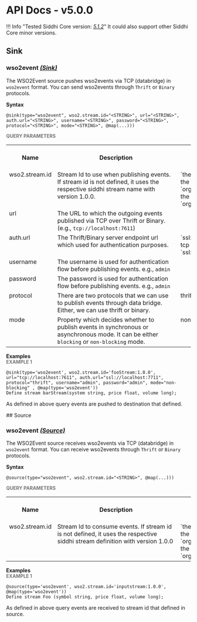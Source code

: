 # API Docs - v5.0.0

!!! Info "Tested Siddhi Core version: *<a target="_blank" href="http://siddhi.io/en/v5.1/docs/query-guide/">5.1.2</a>*"
    It could also support other Siddhi Core minor versions.

## Sink

### wso2event *<a target="_blank" href="http://siddhi.io/en/v5.1/docs/query-guide/#sink">(Sink)</a>*
<p></p>
<p style="word-wrap: break-word;margin: 0;">The WSO2Event source pushes wso2events via TCP (databridge) in <code>wso2event</code> format. You can send wso2events through <code>Thrift</code> or <code>Binary</code> protocols.</p>
<p></p>
<span id="syntax" class="md-typeset" style="display: block; font-weight: bold;">Syntax</span>

```
@sink(type="wso2event", wso2.stream.id="<STRING>", url="<STRING>", auth.url="<STRING>", username="<STRING>", password="<STRING>", protocol="<STRING>", mode="<STRING>", @map(...)))
```

<span id="query-parameters" class="md-typeset" style="display: block; color: rgba(0, 0, 0, 0.54); font-size: 12.8px; font-weight: bold;">QUERY PARAMETERS</span>
<table>
    <tr>
        <th>Name</th>
        <th style="min-width: 20em">Description</th>
        <th>Default Value</th>
        <th>Possible Data Types</th>
        <th>Optional</th>
        <th>Dynamic</th>
    </tr>
    <tr>
        <td style="vertical-align: top">wso2.stream.id</td>
        <td style="vertical-align: top; word-wrap: break-word"><p style="word-wrap: break-word;margin: 0;">Stream Id to use when publishing events. If stream id is not defined, it uses the respective siddhi stream name with version 1.0.0.</p></td>
        <td style="vertical-align: top">`the defined stream id:1.0.0`. 
(e.g.,if the stream definition is `org.wso2.stream.bar.stream`, then the value is `org.wso2.stream.bar.stream:1.0.0`.)</td>
        <td style="vertical-align: top">STRING</td>
        <td style="vertical-align: top">Yes</td>
        <td style="vertical-align: top">No</td>
    </tr>
    <tr>
        <td style="vertical-align: top">url</td>
        <td style="vertical-align: top; word-wrap: break-word"><p style="word-wrap: break-word;margin: 0;">The URL to which the outgoing events published via TCP over Thrift or Binary. (e.g., <code>tcp://localhost:7611</code>)</p></td>
        <td style="vertical-align: top"></td>
        <td style="vertical-align: top">STRING</td>
        <td style="vertical-align: top">No</td>
        <td style="vertical-align: top">No</td>
    </tr>
    <tr>
        <td style="vertical-align: top">auth.url</td>
        <td style="vertical-align: top; word-wrap: break-word"><p style="word-wrap: break-word;margin: 0;">The Thrift/Binary server endpoint url which used for authentication purposes.</p></td>
        <td style="vertical-align: top">`ssl://localhost:<tcp-port> + 100` 
 (e.g., if the tcp port is 7611, then the value is `ssl://localhost:7711`)</td>
        <td style="vertical-align: top">STRING</td>
        <td style="vertical-align: top">Yes</td>
        <td style="vertical-align: top">No</td>
    </tr>
    <tr>
        <td style="vertical-align: top">username</td>
        <td style="vertical-align: top; word-wrap: break-word"><p style="word-wrap: break-word;margin: 0;">The username is used for authentication flow before publishing events. e.g., <code>admin</code></p></td>
        <td style="vertical-align: top"></td>
        <td style="vertical-align: top">STRING</td>
        <td style="vertical-align: top">No</td>
        <td style="vertical-align: top">No</td>
    </tr>
    <tr>
        <td style="vertical-align: top">password</td>
        <td style="vertical-align: top; word-wrap: break-word"><p style="word-wrap: break-word;margin: 0;">The password is used for authentication flow before publishing events. e.g., <code>admin</code></p></td>
        <td style="vertical-align: top"></td>
        <td style="vertical-align: top">STRING</td>
        <td style="vertical-align: top">No</td>
        <td style="vertical-align: top">No</td>
    </tr>
    <tr>
        <td style="vertical-align: top">protocol</td>
        <td style="vertical-align: top; word-wrap: break-word"><p style="word-wrap: break-word;margin: 0;">There are two protocols that we can use to publish events through data bridge. Either, we can use thrift or binary.</p></td>
        <td style="vertical-align: top">thrift</td>
        <td style="vertical-align: top">STRING</td>
        <td style="vertical-align: top">Yes</td>
        <td style="vertical-align: top">No</td>
    </tr>
    <tr>
        <td style="vertical-align: top">mode</td>
        <td style="vertical-align: top; word-wrap: break-word"><p style="word-wrap: break-word;margin: 0;">Property which decides whether to publish events in synchronous or asynchronous mode. It can be either <code>blocking</code> or <code>non-blocking</code> mode.</p></td>
        <td style="vertical-align: top">non-blocking</td>
        <td style="vertical-align: top">STRING</td>
        <td style="vertical-align: top">Yes</td>
        <td style="vertical-align: top">No</td>
    </tr>
</table>

<span id="examples" class="md-typeset" style="display: block; font-weight: bold;">Examples</span>
<span id="example-1" class="md-typeset" style="display: block; color: rgba(0, 0, 0, 0.54); font-size: 12.8px; font-weight: bold;">EXAMPLE 1</span>
```
@sink(type='wso2event', wso2.stream.id='fooStream:1.0.0', url="tcp://localhost:7611", auth.url="ssl://localhost:7711", protocol="thrift", username="admin", password="admin", mode="non-blocking" , @map(type='wso2event'))
Define stream barStream(system string, price float, volume long);
```
<p></p>
<p style="word-wrap: break-word;margin: 0;">As defined in above query events are pushed to destination that defined.</p>
<p></p>
## Source

### wso2event *<a target="_blank" href="http://siddhi.io/en/v5.1/docs/query-guide/#source">(Source)</a>*
<p></p>
<p style="word-wrap: break-word;margin: 0;">The WSO2Event source receives wso2events via TCP (databridge) in <code>wso2event</code> format. You can receive wso2events through <code>Thrift</code> or <code>Binary</code> protocols.</p>
<p></p>
<span id="syntax" class="md-typeset" style="display: block; font-weight: bold;">Syntax</span>

```
@source(type="wso2event", wso2.stream.id="<STRING>", @map(...)))
```

<span id="query-parameters" class="md-typeset" style="display: block; color: rgba(0, 0, 0, 0.54); font-size: 12.8px; font-weight: bold;">QUERY PARAMETERS</span>
<table>
    <tr>
        <th>Name</th>
        <th style="min-width: 20em">Description</th>
        <th>Default Value</th>
        <th>Possible Data Types</th>
        <th>Optional</th>
        <th>Dynamic</th>
    </tr>
    <tr>
        <td style="vertical-align: top">wso2.stream.id</td>
        <td style="vertical-align: top; word-wrap: break-word"><p style="word-wrap: break-word;margin: 0;">Stream Id to consume events. If stream id is not defined, it uses the respective siddhi stream definition with version 1.0.0 <br></p></td>
        <td style="vertical-align: top">`the defined stream id:1.0.0`. 
(e.g. if the stream definition is `org.wso2.stream.bar.stream`, then the value is `org.wso2.stream.bar.stream:1.0.0`.)</td>
        <td style="vertical-align: top">STRING</td>
        <td style="vertical-align: top">No</td>
        <td style="vertical-align: top">No</td>
    </tr>
</table>

<span id="examples" class="md-typeset" style="display: block; font-weight: bold;">Examples</span>
<span id="example-1" class="md-typeset" style="display: block; color: rgba(0, 0, 0, 0.54); font-size: 12.8px; font-weight: bold;">EXAMPLE 1</span>
```
@source(type='wso2event', wso2.stream.id='inputstream:1.0.0', @map(type='wso2event')) 
Define stream Foo (symbol string, price float, volume long);
```
<p></p>
<p style="word-wrap: break-word;margin: 0;">As defined in above query events are received to stream id that defined in source.</p>
<p></p>
